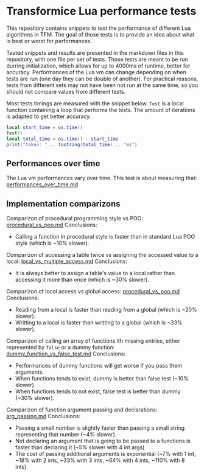 # Transformice Lua performance tests

This repository contains snippets to test the performance of different Lua algorithms in TFM.
The goal of those tests is to provide an idea about what is best or worst for performances.

Tested snippets and results are presented in the markdown files in this repository, with one file per set of tests.
Those tests are meant to be run durring initialization, which allows for up to 4000ms of runtime, better for accuracy.
Performances of the Lua vm can change depending on when tests are run (one day they can be double of another).
For practical reasons, tests from different sets may not have been not run at the same time, so you should not compare values from different tests.

Most tests timings are measured with the snippet below.
`Test` is a local function containing a loop that performs the tests.
The amount of iterations is adapted to get better accuracy.
```lua
local start_time = os.time()
Test()
local total_time = os.time() - start_time
print("taken: " .. tostring(total_time) .. "ms")
```



## Performances over time

The Lua vm performances vary over time.
This test is about measuring that:
[performances_over_time.md](./performances_over_time.md)



## Implementation comparizons

Comparizon of procedural programming style vs POO:
[procedural_vs_poo.md](./performances_over_time.md)
Conclusions: 
 - Calling a function in procedural style is faster than in standard Lua POO style (which is ~10% slower).

Comparizon of accessing a table twice vs assigning the accessed value to a local:
[local_vs_multiple_access.md](./local_vs_multiple_access.md)
Conclusions: 
 - It is always better to assign a table's value to a local rather than accessing it more than once (which is ~30% slower).

Comparizon of local access vs global access:
[procedural_vs_poo.md](./performances_over_time.md)
Conclusions:
 - Reading from a local is faster than reading from a global (which is ~20% slower).
 - Writting to a local is faster than writting to a global (which is ~33% slower).

Comparizon of calling an array of functions ith missing entries, either represented by `false` or a dummy function:
[dummy_function_vs_false_test.md](./performances_over_time.md)
Conclusions:
 - Performances of dummy functions will get worse if you pass them arguments.
 - When functions tends to exist, dummy is better than false test (~10% slower).
 - When functions tends to not exist, false test is better than dummy (~30% slower).
 
Comparizon of function argument passing and declarations:
[arg_passing.md](./arg_passing.md)
Conclusions:
 - Passing a small number is slightly faster than passing a small string representing that number (~4% slower).
 - Not declaring an argument that is going to be passed to a functions is faster than declaring it (~5% slower with 4 int args)
 - The cost of passing additional arguments is exponential (~7% with 1 int, ~18% with 2 ints, ~33% with 3 ints, ~64% with 4 ints, ~110% with 8 ints).

















